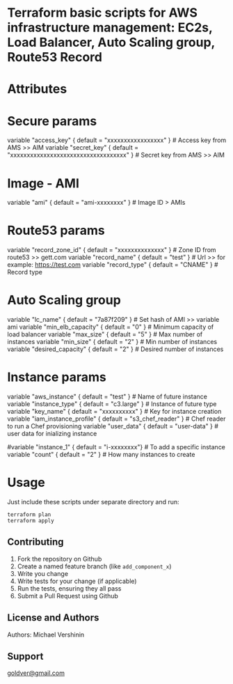 Terraform basic scripts for AWS infrastructure management: EC2s, Load Balancer, Auto Scaling group, Route53 Record 
==================

Attributes
==================
# Secure params ######################
variable "access_key" 					{ default = "xxxxxxxxxxxxxxxxx" } # Access key from AMS >> AIM 
variable "secret_key" 					{ default = "xxxxxxxxxxxxxxxxxxxxxxxxxxxxxxxxxxx" } # Secret key from AMS >> AIM 

# Image - AMI ########################
variable "ami" 							{ default = "ami-xxxxxxxx" } # Image ID > AMIs

# Route53 params #####################
variable "record_zone_id"  				{ default = "xxxxxxxxxxxxxx" } # Zone ID from route53 >> gett.com
variable "record_name"  				{ default = "test" } # Url >> for example: https://test.com
variable "record_type"  				{ default = "CNAME" } # Record type

# Auto Scaling group #################
variable "lc_name"  				    { default = "7a87f209" } # Set hash of AMI >> variable ami
variable "min_elb_capacity"             { default = "0" } # Minimum capacity of load balancer
variable "max_size"                     { default = "5" } # Max number of instances
variable "min_size"                     { default = "2" } # Min number of instances
variable "desired_capacity"				{ default = "2" } # Desired number of instances

# Instance params ####################
variable "aws_instance" 				{ default = "test" } # Name of future instance
variable "instance_type" 				{ default = "c3.large" } # Instance of future type
variable "key_name" 					{ default = "xxxxxxxxxx" } # Key for instance creation
variable "iam_instance_profile" 		{ default = "s3_chef_reader" } # Chef reader to run a Chef provisioning
variable "user_data" 					{ default = "user-data" } # user data for inializing instance

#variable "instance_1" 					{ default = "i-xxxxxxxx"} # To add a specific instance
variable "count" 						{ default = "2" } # How many instances to create

Usage
==================
Just include these scripts under separate directory and run:

    terraform plan
    terraform apply
	
Contributing
------------
1. Fork the repository on Github
2. Create a named feature branch (like `add_component_x`)
3. Write you change
4. Write tests for your change (if applicable)
5. Run the tests, ensuring they all pass
6. Submit a Pull Request using Github

License and Authors
-------------------
Authors: Michael Vershinin

Support
-------------------
goldver@gmail.com